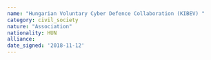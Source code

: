 ```yaml
---
name: "Hungarian Voluntary Cyber Defence Collaboration (KIBEV) "
category: civil_society
nature: "Association"
nationality: HUN
alliance: 
date_signed: '2018-11-12'
---
```

    